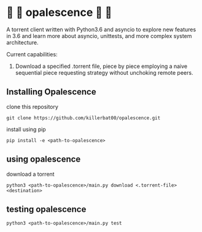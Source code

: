 # :crystal_ball: :gem: opalescence :gem: :crystal_ball:

A torrent client written with Python3.6 and asyncio to explore new features in 3.6 and learn more about asyncio, unittests, and more complex system architecture.

Current capabilities:
1. Download a specified .torrent file, piece by piece employing a naive sequential piece requesting strategy without unchoking remote peers.

## Installing Opalescence
clone this repository

`git clone https://github.com/killerbat00/opalescence.git`

install using pip

`pip install -e <path-to-opalescence>`

## using opalescence
download a torrent

`python3 <path-to-opalescence>/main.py download <.torrent-file> <destination>`

## testing opalescence
`python3 <path-to-opalescence>/main.py test`


